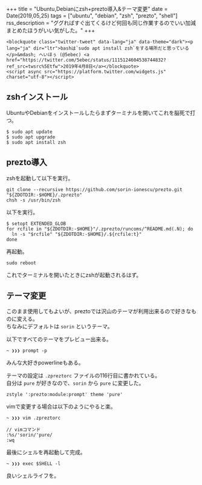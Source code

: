 +++
title = "Ubuntu,Debianにzsh+prezto導入&テーマ変更"
date = Date(2019,05,25)
tags = ["ubuntu", "debian", "zsh", "prezto", "shell"]
rss_description = "ググればすぐ出てくるけど何回も同じ作業するのでいい加減まとめたほうがいい気がした。"
+++

~~~
<blockquote class="twitter-tweet" data-lang="ja" data-theme="dark"><p lang="ja" dir="ltr">bashは`sudo apt install zsh`をする場所だと思っている</p>&mdash; へいほぅ (@5ebec) <a href="https://twitter.com/5ebec/status/1115124604538744832?ref_src=twsrc%5Etfw">2019年4月8日</a></blockquote>
<script async src="https://platform.twitter.com/widgets.js" charset="utf-8"></script>
~~~

## zshインストール
UbuntuやDebianをインストールしたらまずターミナルを開いてこれを脳死で打つ。

```shell
$ sudo apt update
$ sudo apt upgrade
$ sudo apt install zsh
```

## prezto導入
zshを起動して以下を実行。

```shell
git clone --recursive https://github.com/sorin-ionescu/prezto.git "${ZDOTDIR:-$HOME}/.zprezto"
chsh -s /usr/bin/zsh
```

以下を実行。

```shell
$ setopt EXTENDED_GLOB  
for rcfile in "${ZDOTDIR:-$HOME}"/.zprezto/runcoms/^README.md(.N); do  
  ln -s "$rcfile" "${ZDOTDIR:-$HOME}/.${rcfile:t}"  
done
```

再起動。

```shell
sudo reboot
```

これでターミナルを開いたときにzshが起動されるはず。

## テーマ変更
このまま使用してもよいが、preztoでは沢山のテーマが利用出来るので好きなものに変える。  
ちなみにデフォルトは `sorin` というテーマ。

以下ですべてのテーマをプレビュー出来る。

```shell
~ ❯❯❯ prompt -p
```

みんな大好きpowerlineもある。

テーマの設定は `.zpreztorc` ファイルの116行目に書かれている。  
自分は `pure` が好きなので、`sorin` から `pure` に変更した。

```vim
zstyle ':prezto:module:prompt' theme 'pure'
```
vimで変更する場合は以下のようにやると楽。

```shell
~ ❯❯❯ vim .zpreztorc
```
```
// vimコマンド
:%s/'sorin/'pure/
:wq
```


最後にシェルを再起動して完成。

```shell
~ ❯❯❯ exec $SHELL -l
```

良いシェルライフを。

